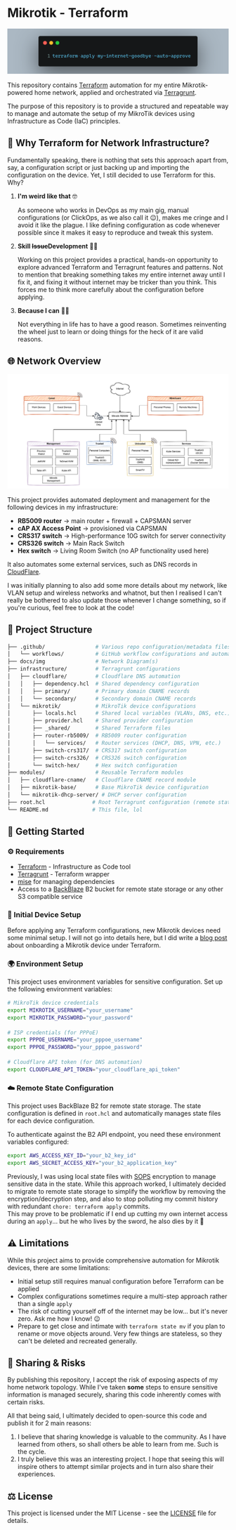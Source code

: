 # Mikrotik - Terraform

![Thumbnail](./docs/img/thumbnail.png)

This repository contains [Terraform](https://developer.hashicorp.com/terraform) automation for my entire Mikrotik-powered home network, applied and orchestrated via [Terragrunt](https://terragrunt.gruntwork.io/).

The purpose of this repository is to provide a structured and repeatable way to manage and automate the setup of my MikroTik devices using Infrastructure as Code (IaC) principles.

## 🤔 Why Terraform for Network Infrastructure?

Fundamentally speaking, there is nothing that sets this approach apart from, say, a configuration script or just backing up and importing the configuration on the device. Yet, I still decided to use Terraform for this. Why?

1. **I'm weird like that** 🤓
   
   As someone who works in DevOps as my main gig, manual configurations (or ClickOps, as we also call it 😉), makes me cringe and I avoid it like the plague. I like defining configuration as code whenever possible since it makes it easy to reproduce and tweak this system.

2. **Skill ~~Issue~~Development** 💪🏻

   Working on this project provides a practical, hands-on opportunity to explore advanced Terraform and Terragrunt features and patterns. Not to mention that breaking something takes my entire internet away until I fix it, and fixing it without internet may be tricker than you think. This forces me to think more carefully about the configuration before applying.

3. **Because I can** 🤷🏼

   Not everything in life has to have a good reason. Sometimes reinventing the wheel just to learn or doing things for the heck of it are valid reasons.

## 🌐 Network Overview

![Network Diagram](./docs/img/network-diagram.drawio.png)

This project provides automated deployment and management for the following devices in my infrastructure:

- **RB5009 router** -> main router + firewall + CAPSMAN server
- **cAP AX Access Point** -> provisioned via CAPSMAN
- **CRS317 switch** -> High-performance 10G switch for server connectivity
- **CRS326 switch** -> Main Rack Switch
- **Hex switch** -> Living Room Switch (no AP functionality used here)

It also automates some external services, such as DNS records in [CloudFlare](https://www.cloudflare.com/).

I was initially planning to also add some more details about my network, like VLAN setup and wireless networks and whatnot, but then I realised I can't really be bothered to also update those whenever I change something, so if you're curious, feel free to look at the code!

## 📁 Project Structure

```bash
├── .github/                # Various repo configuration/metadata files
│   └── workflows/          # GitHub workflow configurations and automation
├── docs/img                # Network Diagram(s)
├── infrastructure/         # Terragrunt configurations
│   ├── cloudflare/         # Cloudflare DNS automation
│   │   ├── dependency.hcl  # Shared dependency configuration
│   │   ├── primary/        # Primary domain CNAME records
│   │   └── secondary/      # Secondary domain CNAME records
│   └── mikrotik/           # MikroTik device configurations
│       ├── locals.hcl      # Shared local variables (VLANs, DNS, etc.)
│       ├── provider.hcl    # Shared provider configuration
│       ├── _shared/        # Shared Terraform files
│       ├── router-rb5009/  # RB5009 router configuration
│       │   └── services/   # Router services (DHCP, DNS, VPN, etc.)
│       ├── switch-crs317/  # CRS317 switch configuration
│       ├── switch-crs326/  # CRS326 switch configuration
│       └── switch-hex/     # Hex switch configuration
├── modules/                # Reusable Terraform modules
│   ├── cloudflare-cname/   # Cloudflare CNAME record module
│   ├── mikrotik-base/      # Base MikroTik device configuration
│   └── mikrotik-dhcp-server/ # DHCP server configuration
├── root.hcl               # Root Terragrunt configuration (remote state)
└── README.md              # This file, lol
```

## 🚀 Getting Started

### ⚙️ Requirements

- [Terraform](https://www.terraform.io/) - Infrastructure as Code tool
- [Terragrunt](https://terragrunt.gruntwork.io/) - Terraform wrapper
- [mise](https://mise.jdx.dev/) for managing dependencies
- Access to a [BackBlaze](https://www.backblaze.com/) B2 bucket for remote state storage or any other S3 compatible service

### 🔧 Initial Device Setup

Before applying any Terraform configurations, new Mikrotik devices need some minimal setup. I will not go into details here, but I did write a [blog post](https://mirceanton.com/posts/mikrotik-terraform-getting-started/) about onboarding a Mikrotik device under Terraform.

### 🌍 Environment Setup

This project uses environment variables for sensitive configuration. Set up the following environment variables:

```bash
# MikroTik device credentials
export MIKROTIK_USERNAME="your_username"
export MIKROTIK_PASSWORD="your_password"

# ISP credentials (for PPPoE)
export PPPOE_USERNAME="your_pppoe_username"
export PPPOE_PASSWORD="your_pppoe_password"

# Cloudflare API token (for DNS automation)
export CLOUDFLARE_API_TOKEN="your_cloudflare_api_token"
```

### ☁️ Remote State Configuration

This project uses BackBlaze B2 for remote state storage. The state configuration is defined in `root.hcl` and automatically manages state files for each device configuration.

To authenticate against the B2 API endpoint, you need these environment variables configured:

```bash
export AWS_ACCESS_KEY_ID="your_b2_key_id"
export AWS_SECRET_ACCESS_KEY="your_b2_application_key"
```

Previously, I was using local state files with [SOPS](https://github.com/getsops/sops) encryption to manage sensitive data in the state. While this approach worked, I ultimately decided to migrate to remote state storage to simplify the workflow by removing the encryption/decryption step, and also to stop polluting my commit history with redundant `chore: terraform apply` commits.  
This may prove to be problematic if I end up cutting my own internet access during an `apply`... but he who lives by the sword, he also dies by it 🗿

## ⚠️ Limitations

While this project aims to provide comprehensive automation for Mikrotik devices, there are some limitations:

- Initial setup still requires manual configuration before Terraform can be applied
- Complex configurations sometimes require a multi-step approach rather than a single `apply`
- The risk of cutting yourself off of the internet may be low... but it's never zero. Ask me how I know! 😉
- Prepare to get close and intimate with `terraform state mv` if you plan to rename or move objects around. Very few things are stateless, so they can't be deleted and recreated generally.

## 🤝 Sharing & Risks

By publishing this repository, I accept the risk of exposing aspects of my home network topology. While I've taken **some** steps to ensure sensitive information is managed securely, sharing this code inherently comes with certain risks.

All that being said, I ultimately decided to open-source this code and publish it for 2 main reasons:

1. I believe that sharing knowledge is valuable to the community. As I have learned from others, so shall others be able to learn from me. Such is the cycle.
2. I truly believe this was an interesting project. I hope that seeing this will inspire others to attempt similar projects and in turn also share their experiences.

## ⚖️ License

This project is licensed under the MIT License - see the [LICENSE](LICENSE) file for details.
